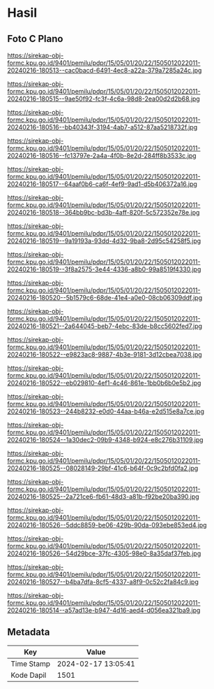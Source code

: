 # Hasil

## Foto C Plano

https://sirekap-obj-formc.kpu.go.id/9401/pemilu/pdpr/15/05/01/20/22/1505012022011-20240216-180513--cac0bacd-6491-4ec8-a22a-379a7285a24c.jpg

https://sirekap-obj-formc.kpu.go.id/9401/pemilu/pdpr/15/05/01/20/22/1505012022011-20240216-180515--9ae50f92-fc3f-4c6a-98d8-2ea00d2d2b68.jpg

https://sirekap-obj-formc.kpu.go.id/9401/pemilu/pdpr/15/05/01/20/22/1505012022011-20240216-180516--bb40343f-3194-4ab7-a512-87aa5218732f.jpg

https://sirekap-obj-formc.kpu.go.id/9401/pemilu/pdpr/15/05/01/20/22/1505012022011-20240216-180516--fc13797e-2a4a-4f0b-8e2d-284ff8b3533c.jpg

https://sirekap-obj-formc.kpu.go.id/9401/pemilu/pdpr/15/05/01/20/22/1505012022011-20240216-180517--64aaf0b6-ca6f-4ef9-9ad1-d5b406372a16.jpg

https://sirekap-obj-formc.kpu.go.id/9401/pemilu/pdpr/15/05/01/20/22/1505012022011-20240216-180518--364bb9bc-bd3b-4aff-820f-5c572352e78e.jpg

https://sirekap-obj-formc.kpu.go.id/9401/pemilu/pdpr/15/05/01/20/22/1505012022011-20240216-180519--9a19193a-93dd-4d32-9ba8-2d95c54258f5.jpg

https://sirekap-obj-formc.kpu.go.id/9401/pemilu/pdpr/15/05/01/20/22/1505012022011-20240216-180519--3f8a2575-3e44-4336-a8b0-99a8519f4330.jpg

https://sirekap-obj-formc.kpu.go.id/9401/pemilu/pdpr/15/05/01/20/22/1505012022011-20240216-180520--5b1579c6-68de-41e4-a0e0-08cb06309ddf.jpg

https://sirekap-obj-formc.kpu.go.id/9401/pemilu/pdpr/15/05/01/20/22/1505012022011-20240216-180521--2a644045-beb7-4ebc-83de-b8cc5602fed7.jpg

https://sirekap-obj-formc.kpu.go.id/9401/pemilu/pdpr/15/05/01/20/22/1505012022011-20240216-180522--e9823ac8-9887-4b3e-9181-3d12cbea7038.jpg

https://sirekap-obj-formc.kpu.go.id/9401/pemilu/pdpr/15/05/01/20/22/1505012022011-20240216-180522--eb029810-4ef1-4c46-861e-1bb0b6b0e5b2.jpg

https://sirekap-obj-formc.kpu.go.id/9401/pemilu/pdpr/15/05/01/20/22/1505012022011-20240216-180523--244b8232-e0d0-44aa-b46a-e2d515e8a7ce.jpg

https://sirekap-obj-formc.kpu.go.id/9401/pemilu/pdpr/15/05/01/20/22/1505012022011-20240216-180524--1a30dec2-09b9-4348-b924-e8c276b31109.jpg

https://sirekap-obj-formc.kpu.go.id/9401/pemilu/pdpr/15/05/01/20/22/1505012022011-20240216-180525--08028149-29bf-41c6-b64f-0c9c2bfd0fa2.jpg

https://sirekap-obj-formc.kpu.go.id/9401/pemilu/pdpr/15/05/01/20/22/1505012022011-20240216-180525--2a721ce6-fb61-48d3-a81b-f92be20ba390.jpg

https://sirekap-obj-formc.kpu.go.id/9401/pemilu/pdpr/15/05/01/20/22/1505012022011-20240216-180526--5ddc8859-be06-429b-90da-093ebe853ed4.jpg

https://sirekap-obj-formc.kpu.go.id/9401/pemilu/pdpr/15/05/01/20/22/1505012022011-20240216-180526--54d29bce-37fc-4305-98e0-8a35daf37feb.jpg

https://sirekap-obj-formc.kpu.go.id/9401/pemilu/pdpr/15/05/01/20/22/1505012022011-20240216-180527--b4ba7dfa-8cf5-4337-a8f9-0c52c2fa84c9.jpg

https://sirekap-obj-formc.kpu.go.id/9401/pemilu/pdpr/15/05/01/20/22/1505012022011-20240216-180514--a57ad13e-b947-4d16-aed4-d056ea321ba9.jpg


## Metadata

| Key        | Value               |
| ---------- | ------------------- |
| Time Stamp | 2024-02-17 13:05:41 |
| Kode Dapil | 1501                |



